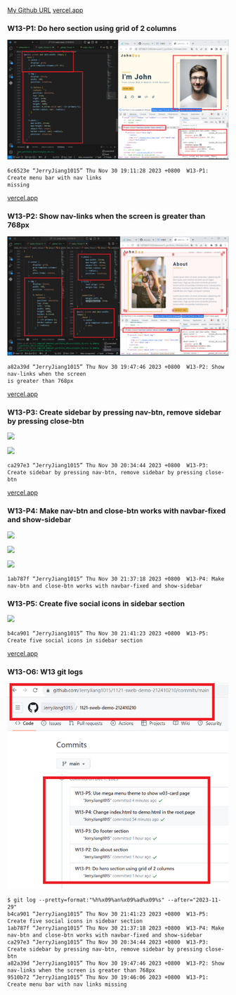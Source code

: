 [My Github URL](https://github.com/JerryJiang1015/1121-sweb-demo-212410210.git)
[vercel.app](https://1121-sweb-demo-212410210.vercel.app/)

### W13-P1: Do hero section using grid of 2 columns

![](W13-p1.png)

```
6c6523e “JerryJiang1015” Thu Nov 30 19:11:28 2023 +0800  W13-P1: Create menu bar with nav links
missing
```

[vercel.app](https://1121-sweb-demo-212410210.vercel.app/)

### W13-P2: Show nav-links when the screen is greater than 768px

![](W13-p2.png)

```
a82a39d “JerryJiang1015” Thu Nov 30 19:47:46 2023 +0800  W13-P2: Show nav-links when the screen
is greater than 768px
```

[vercel.app](https://1121-sweb-demo-212410210.vercel.app/)

### W13-P3: Create sidebar by pressing nav-btn, remove sidebar by pressing close-btn

![](W13-p3-1.png)

![](W13-p3-2.png)

```
ca297e3 “JerryJiang1015” Thu Nov 30 20:34:44 2023 +0800  W13-P3: Create sidebar by pressing nav-btn, remove sidebar by pressing close-btn
```

[vercel.app](https://1121-sweb-demo-212410210.vercel.app/)

### W13-P4: Make nav-btn and close-btn works with navbar-fixed and show-sidebar

![](W13-p4-1.png)

![](W13-p4-2.png)

![](W13-p4-3.png)

```
1ab787f “JerryJiang1015” Thu Nov 30 21:37:18 2023 +0800  W13-P4: Make
nav-btn and close-btn works with navbar-fixed and show-sidebar
```

### W13-P5: Create five social icons in sidebar section

![](W13-p5-1.png)

```
b4ca901 “JerryJiang1015” Thu Nov 30 21:41:23 2023 +0800  W13-P5: Create five social icons in sidebar section
```

[vercel.app](https://1121-sweb-demo-212410210.vercel.app/)

### W13-O6: W13 git logs

![](W13-p6.png)

```
$ git log --pretty=format:"%h%x09%an%x09%ad%x09%s" --after="2023-11-29"
b4ca901 “JerryJiang1015” Thu Nov 30 21:41:23 2023 +0800  W13-P5: Create five social icons in sidebar section
1ab787f “JerryJiang1015” Thu Nov 30 21:37:18 2023 +0800  W13-P4: Make
nav-btn and close-btn works with navbar-fixed and show-sidebar
ca297e3 “JerryJiang1015” Thu Nov 30 20:34:44 2023 +0800  W13-P3: Create sidebar by pressing nav-btn, remove sidebar by pressing close-btn
a82a39d “JerryJiang1015” Thu Nov 30 19:47:46 2023 +0800  W13-P2: Show
nav-links when the screen is greater than 768px
9510b72 “JerryJiang1015” Thu Nov 30 19:46:06 2023 +0800  W13-P1: Create menu bar with nav links missing
```
